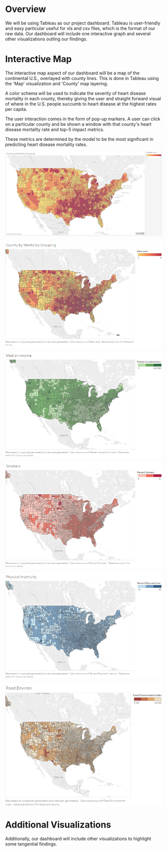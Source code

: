# Overview
We will be using Tableau as our project dashboard. Tableau is user-friendly and easy particular useful for xls and csv files, which is the format of our raw data. Our dashboard will include one interactive graph and several other visualizations outling our findings.


# Interactive Map
The interactive map aspect of our dashboard will be a map of the continental U.S., overlayed with county lines. This is done in Tableau using the 'Map' visualization and 'County' map layering. 

A color schema will be used to indicate the severity of heart disease mortality in each county, thereby giving the user and straight forward visual of where in the U.S. people succumb to heart disease at the highest rates per capita.

The user interaction comes in the form of pop-up markers. A user can click on a particular county and be shown a window with that county's heart disease mortality rate and top-5 impact metrics.

These metrics are determined by the model to be the most significant in predicting heart disease mortality rates.

![Rankings_Map.PNG](dashboard/Rankings_Map.png)

![Mortality.png](Mortality.png)

![Median_Household_Income.PNG](Median_Household_Income.PNG)

![Percent_Smokers.PNG](Percent_Smokers.PNG)

![Physical_Inactivity.PNG](Physical_Inactivity.PNG)

![Food_Environ.png](Food_Environ.PNG)


# Additional Visualizations

Additionally, our dashboard will include other visualizations to highlight some tangential findings.